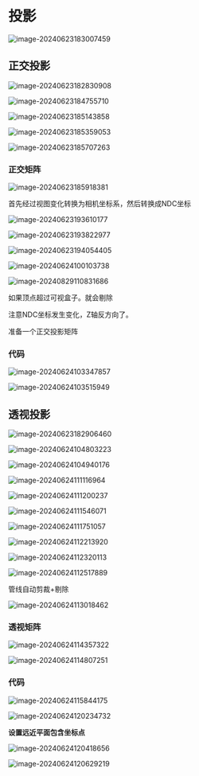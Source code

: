 # 投影

![image-20240623183007459](https://my-figures.oss-cn-beijing.aliyuncs.com/Figures/image-20240623183007459.png)

## 正交投影

![image-20240623182830908](https://my-figures.oss-cn-beijing.aliyuncs.com/Figures/image-20240623182830908.png)

![image-20240623184755710](https://my-figures.oss-cn-beijing.aliyuncs.com/Figures/image-20240623184755710.png)

![image-20240623185143858](https://my-figures.oss-cn-beijing.aliyuncs.com/Figures/image-20240623185143858.png)





![image-20240623185359053](https://my-figures.oss-cn-beijing.aliyuncs.com/Figures/image-20240623185359053.png)

![image-20240623185707263](D:\typora-image\image-20240623185707263.png)

### 正交矩阵

![image-20240623185918381](https://my-figures.oss-cn-beijing.aliyuncs.com/Figures/image-20240623185918381.png)



首先经过视图变化转换为相机坐标系，然后转换成NDC坐标

![image-20240623193610177](https://my-figures.oss-cn-beijing.aliyuncs.com/Figures/image-20240623193610177.png)

![image-20240623193822977](https://my-figures.oss-cn-beijing.aliyuncs.com/Figures/image-20240623193822977.png)



![image-20240623194054405](https://my-figures.oss-cn-beijing.aliyuncs.com/Figures/image-20240623194054405.png)

![image-20240624100103738](https://my-figures.oss-cn-beijing.aliyuncs.com/Figures/image-20240624100103738.png)

![image-20240829110831686](https://my-figures.oss-cn-beijing.aliyuncs.com/Figures/image-20240829110831686.png)

如果顶点超过可视盒子。就会剔除

注意NDC坐标发生变化，Z轴反方向了。

准备一个正交投影矩阵

### 代码

![image-20240624103347857](https://my-figures.oss-cn-beijing.aliyuncs.com/Figures/image-20240624103347857.png)

![image-20240624103515949](https://my-figures.oss-cn-beijing.aliyuncs.com/Figures/image-20240624103515949.png)



## 透视投影

![image-20240623182906460](https://my-figures.oss-cn-beijing.aliyuncs.com/Figures/image-20240623182906460.png)

![image-20240624104803223](https://my-figures.oss-cn-beijing.aliyuncs.com/Figures/image-20240624104803223.png)

![image-20240624104940176](https://my-figures.oss-cn-beijing.aliyuncs.com/Figures/image-20240624104940176.png)



![image-20240624111116964](https://my-figures.oss-cn-beijing.aliyuncs.com/Figures/image-20240624111116964.png)

![image-20240624111200237](https://my-figures.oss-cn-beijing.aliyuncs.com/Figures/image-20240624111200237.png)



![image-20240624111546071](https://my-figures.oss-cn-beijing.aliyuncs.com/Figures/image-20240624111546071.png)

![image-20240624111751057](https://my-figures.oss-cn-beijing.aliyuncs.com/Figures/image-20240624111751057.png)



![image-20240624112213920](https://my-figures.oss-cn-beijing.aliyuncs.com/Figures/image-20240624112213920.png)

![image-20240624112320113](https://my-figures.oss-cn-beijing.aliyuncs.com/Figures/image-20240624112320113.png)

![image-20240624112517889](https://my-figures.oss-cn-beijing.aliyuncs.com/Figures/image-20240624112517889.png)

管线自动剪裁+剔除





![image-20240624113018462](https://my-figures.oss-cn-beijing.aliyuncs.com/Figures/image-20240624113018462.png)



### 透视矩阵

![image-20240624114357322](https://my-figures.oss-cn-beijing.aliyuncs.com/Figures/image-20240624114357322.png)

![image-20240624114807251](https://my-figures.oss-cn-beijing.aliyuncs.com/Figures/image-20240624114807251.png)





### 代码



![image-20240624115844175](https://my-figures.oss-cn-beijing.aliyuncs.com/Figures/image-20240624115844175.png)

![image-20240624120234732](https://my-figures.oss-cn-beijing.aliyuncs.com/Figures/image-20240624120234732.png)

**设置远近平面包含坐标点**

![image-20240624120418656](https://my-figures.oss-cn-beijing.aliyuncs.com/Figures/image-20240624120418656.png)

![image-20240624120629219](https://my-figures.oss-cn-beijing.aliyuncs.com/Figures/image-20240624120629219.png)

